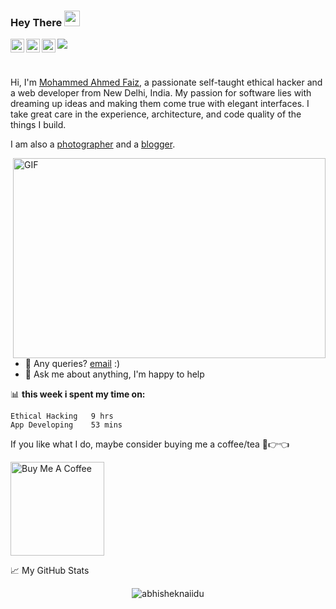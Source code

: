 ### Hey There <img src="https://media.giphy.com/media/hvRJCLFzcasrR4ia7z/giphy.gif" width="25px">
<a href="https://discord.gg/qDqMw5s2eC">
  <img align="left" alt="Mohammed's Discord" width="22px" src="https://raw.githubusercontent.com/peterthehan/peterthehan/master/assets/discord.svg" />
</a>
<a href="https://twitter.com/MohammedFaiz06">
  <img align="left" alt="Mohammed Ahmed Faiz | Twitter" width="22px" src="https://raw.githubusercontent.com/peterthehan/peterthehan/master/assets/twitter.svg" />
</a>
<a href="https://www.linkedin.com/in/mohammed-ahmed-faiz-b15b771a2/">
  <img align="left" alt="Mohammed's LinkedIN" width="22px" src="https://raw.githubusercontent.com/peterthehan/peterthehan/master/assets/linkedin.svg" />
</a>

![](https://visitor-badge.glitch.me/badge?page_id=abhisheknaiidu.abhisheknaiidu)

<br />

Hi, I'm [Mohammed Ahmed Faiz](https://mohammedfaiz06.blogspot.com/), a passionate self-taught ethical hacker and a web developer from New Delhi, India. My passion for software lies with dreaming up ideas and making them come true with elegant interfaces. I take great care in the experience, architecture, and code quality of the things I build.

I am also a [photographer](https://thephotographersedge.godaddysites.com/) and a [blogger](https://medirevv.wordpress.com/).


  <img align="right" alt="GIF" src="https://github.com/abhisheknaiidu/abhisheknaiidu/blob/master/code.gif?raw=true" width="500" height="320" />
  
- 💼 Any queries? [email](mailto:mohammed.ahmedfaiz1704@gmail.com) :)
- 💬 Ask me about anything, I'm happy to help



📊 **this week i spent my time on:**
<!--START_SECTION:waka-->
```text
Ethical Hacking   9 hrs 
App Developing    53 mins               
```
<!--END_SECTION:waka-->

If you like what I do, maybe consider buying me a coffee/tea 🥺👉👈

<a href="https://www.buymeacoffee.com/MohammedFaiz06" target="_blank"><img src="https://cdn.buymeacoffee.com/buttons/v2/default-red.png" alt="Buy Me A Coffee" width="150" ></a>


📈 My GitHub Stats

<p align="center"> <img src="https://github-readme-stats.vercel.app/api?username=MohammedFaiz06&show_icons=true&theme=gotham" alt="abhisheknaiidu" />
